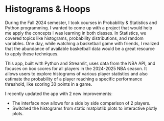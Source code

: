 # Histograms & Hoops
During the Fall 2024 semester, I took courses in Probability & Statistics and Python programming. I wanted to come up with a project that would help me apply the concepts I was learning in both classes. In Statistics, we covered topics like histograms, probability distributions, and random variables. One day, while watching a basketball game with friends, I realized that the abundance of available basketball data would be a great resource to apply these techniques.

This app, built with Python and Streamlit, uses data from the NBA API, and focuses on box scores for all players in the 2024-2025 NBA season. It allows users to explore histograms of various player statistics and also estimate the probability of a player reaching a specific performance threshold, like scoring 30 points in a game.

I recently updated the app with 2 new improvements:
- The interface now allows for a side by side comparison of 2 players.
- Switched the histograms from static matplotlib plots to interactive plotly plots.
